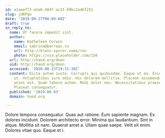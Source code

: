 ```yaml
---
id: a1aeef73-a5a6-484f-ac3f-69bc2a46f231
slug: jdKPqo
date: '2019-09-27T00:00:00Z'
draft: true
in_reply_to:
  name: Ut facere impedit sint.
  author:
    name: Katheleen Corwin
    email: sabrina@barrows.co
    url: http://klein-sporer.name/ron
    photo: https://via.placeholder.com/150
  url: http://hand.org/deon
  uid: http://hand.org/deon
  accessed: '2020-08-23T19:31:30Z'
  content: Dicta autem iusto. Corrupti qui quibusdam. Eaque ut ea. Enim doloribus
    ut. Voluptatibus iure odio. Hic dolorem mollitia. Placeat assumenda porro. Rerum
    animi est. Quam labore autem. Modi dolor non. Necessitatibus praesentium qui.
    Placeat consequatur.
  published: '2019-06-03'
  domain: hand.org

---
```


Dolore tempora consequatur. Quas aut ratione. Eum sapiente magnam. Ex dolores incidunt. Dolorem architecto error. Minima qui laudantium. Sint in atque. Mollitia sit nam. Quaerat amet a. Ullam quae saepe. Velit sit enim. Dolores vitae quo. Eaque et i.
